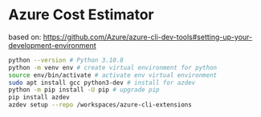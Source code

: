 # Azure Cost Estimator

based on: https://github.com/Azure/azure-cli-dev-tools#setting-up-your-development-environment

~~~bash
python --version # Python 3.10.8
python -m venv env # create virtual environment for python
source env/bin/activate # activate env virtual environment
sudo apt install gcc python3-dev # install for azdev
python -m pip install -U pip # upgrade pip
pip install azdev
azdev setup --repo /workspaces/azure-cli-extensions
~~~